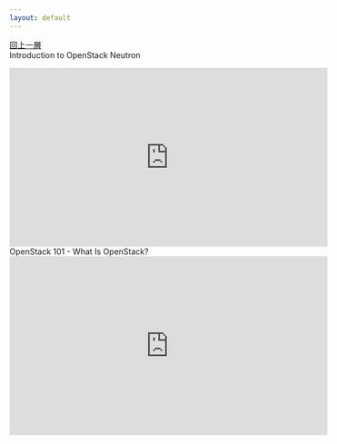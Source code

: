 ```yaml
---
layout: default
---
```

[回上一層](readme.md)  
Introduction to OpenStack Neutron
<iframe width="560" height="315" src="https://www.youtube.com/embed/yqFpyubsYfE" frameborder="0" allowfullscreen></iframe>
OpenStack 101 - What Is OpenStack?
<iframe width="560" height="315" src="https://www.youtube.com/embed/Qz5gyDenqTI" frameborder="0" allowfullscreen></iframe>

